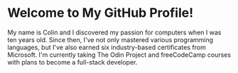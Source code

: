 # Welcome to My GitHub Profile!

My name is Colin and I discovered my passion for computers when I was ten years
old. Since then, I've not only mastered various programming languages, but I've
also earned six industry-based certificates from Microsoft. I'm currently taking
The Odin Project and freeCodeCamp courses with plans to become a full-stack
developer.
